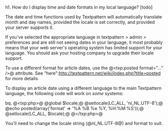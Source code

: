 h1. How do I display time and date formats in my local language? [todo]

The date and time functions used by Textpattern will automatically translate month and day names, provided the locale is set correctly, and provided your server supports it.

If you've selected the appropriate language in textpattern > admin > preferences and are still not seeing dates in your language, it most probably means that your web server's operating system has limited support for your language. You should ask your hosting company to upgrade their locale support.

To use a different format for article dates, use the @<txp:posted format="…" />@ attribute. See "here":http://textpattern.net/wiki/index.php?title=posted for more details.

To display an article date using a different language to the main Textpattern language, the following code will work on _some_ systems:

bq. @&#60;txp:php>@
@global $locale;@
@setlocale(LC_ALL, 'nl_NL.UTF-8');@
@echo posted(array('format' => '%A %B %e %Y, %H:%M:%S'));@
@setlocale(LC_ALL, $locale);@
@&#60;/txp:php>@

You'll need to change the locale string (@nl_NL.UTF-8@) and format to suit.
